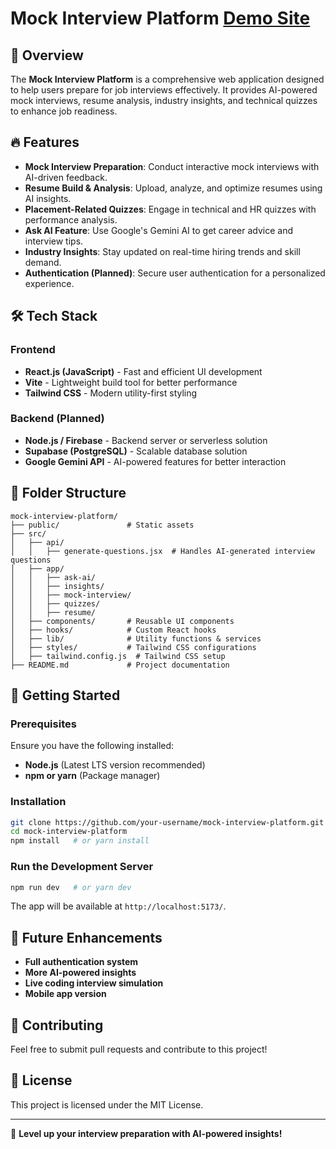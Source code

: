 # Mock Interview Platform [Demo Site](https://aicareerprep.netlify.app)


## 🚀 Overview
The **Mock Interview Platform** is a comprehensive web application designed to help users prepare for job interviews effectively. It provides AI-powered mock interviews, resume analysis, industry insights, and technical quizzes to enhance job readiness.

## 🔥 Features
- **Mock Interview Preparation**: Conduct interactive mock interviews with AI-driven feedback.
- **Resume Build & Analysis**: Upload, analyze, and optimize resumes using AI insights.
- **Placement-Related Quizzes**: Engage in technical and HR quizzes with performance analysis.
- **Ask AI Feature**: Use Google's Gemini AI to get career advice and interview tips.
- **Industry Insights**: Stay updated on real-time hiring trends and skill demand.
- **Authentication (Planned)**: Secure user authentication for a personalized experience.

## 🛠️ Tech Stack
### **Frontend**
- **React.js (JavaScript)** - Fast and efficient UI development
- **Vite** - Lightweight build tool for better performance
- **Tailwind CSS** - Modern utility-first styling

### **Backend (Planned)**
- **Node.js / Firebase** - Backend server or serverless solution
- **Supabase (PostgreSQL)** - Scalable database solution
- **Google Gemini API** - AI-powered features for better interaction

## 📂 Folder Structure
```
mock-interview-platform/
├── public/               # Static assets
├── src/
│   ├── api/
│   │   ├── generate-questions.jsx  # Handles AI-generated interview questions
│   ├── app/
│   │   ├── ask-ai/
│   │   ├── insights/
│   │   ├── mock-interview/
│   │   ├── quizzes/
│   │   ├── resume/
│   ├── components/       # Reusable UI components
│   ├── hooks/            # Custom React hooks
│   ├── lib/              # Utility functions & services
│   ├── styles/           # Tailwind CSS configurations
│   ├── tailwind.config.js  # Tailwind CSS setup
├── README.md             # Project documentation
```

## 🚀 Getting Started
### **Prerequisites**
Ensure you have the following installed:
- **Node.js** (Latest LTS version recommended)
- **npm or yarn** (Package manager)

### **Installation**
```bash
git clone https://github.com/your-username/mock-interview-platform.git
cd mock-interview-platform
npm install   # or yarn install
```

### **Run the Development Server**
```bash
npm run dev   # or yarn dev
```
The app will be available at `http://localhost:5173/`.

## 🔮 Future Enhancements
- **Full authentication system**
- **More AI-powered insights**
- **Live coding interview simulation**
- **Mobile app version**

## 🤝 Contributing
Feel free to submit pull requests and contribute to this project!

## 📜 License
This project is licensed under the MIT License.

---
🚀 **Level up your interview preparation with AI-powered insights!**


